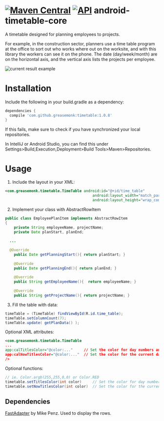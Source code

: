 [![Maven Central](https://maven-badges.herokuapp.com/maven-central/com.github.greasemonk/timetable/badge.svg?style=flat)](https://maven-badges.herokuapp.com/maven-central/com.github.greasemonk/timetable) [![API](https://img.shields.io/badge/API-16%2B-yellow.svg?style=flat)](https://android-arsenal.com/api?level=16)
android-timetable-core
===================

A timetable designed for planning employees to projects.

For example, in the construction sector, planners use a time table program at the office to sort out who works where out on the worksite, and with this library the workers can see it on the phone. The date (day/week/month) are on the horizontal axis, and the vertical axis lists the projects per employee.

![current result example](https://github.com/GreaseMonk/android-timetable-core/blob/develop/images/device-2016-11-30-145927.png) 


# Installation

Include the following in your build.gradle as a dependency:

```gradle
dependencies {
  compile 'com.github.greasemonk:timetable:1.0.8'
}
```

If this fails, make sure to check if you have synchronized your local repositories.

In IntelliJ or Android Studio, you can find this under Settings>Build,Execution,Deployment>Build Tools>Maven>Repositories.


# Usage

1. Include the layout in your XML:

```xml
<com.greasemonk.timetable.TimeTable android:id="@+id/time_table"
                                        android:layout_width="match_parent"
                                        android:layout_height="wrap_content"/>
```

2. Implement your class with AbstractRowItem

```java
public class EmployeePlanItem implements AbstractRowItem
{
	private String employeeName, projectName;
	private Date planStart, planEnd;
  
  ...
  
  @Override
	public Date getPlanningStart(){ return planStart; }
	
	@Override
	public Date getPlanningEnd(){ return planEnd; }
	
	@Override
	public String getEmployeeName(){  return employeeName; }
	
	@Override
	public String getProjectName(){ return projectName; }
```

3. Fill the table with data:

```java
timeTable = (TimeTable) findViewById(R.id.time_table);
timeTable.setColumnCount(7);
timeTable.update( getPlanData() );
```

Optional XML attributes:

```xml
<com.greasemonk.timetable.TimeTable
...
app:calTitlesColor="@color:..."		// Set the color for day numbers and day titles
app:calNowTitlesColor="@color:..."	// Set the color for the current day/week/month number and day title
/>
```

Optional functions:

```java
// ie. Color.argb(255,255,0,0) or Color.RED
timetable.setTitlesColor(int color) 	// Set the color for day numbers and day titles
timetable.setNowTitlesColor(int color)	// Set the color for the current day/week/month number and day title
```


## Dependencies

[FastAdapter](https://github.com/mikepenz/fastadapter) by Mike Penz. Used to display the rows.

